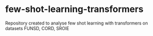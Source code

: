 # few-shot-learning-transformers
Repository created to analyse few shot learning with transformers on datasets FUNSD, CORD, SROIE
